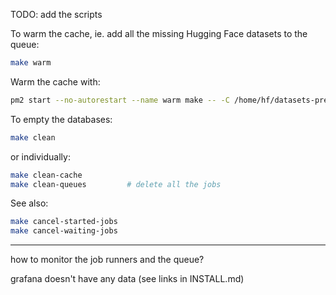 TODO: add the scripts

To warm the cache, ie. add all the missing Hugging Face datasets to the queue:

```bash
make warm
```

Warm the cache with:

```bash
pm2 start --no-autorestart --name warm make -- -C /home/hf/datasets-preview-backend/ warm
```

To empty the databases:

```bash
make clean
```

or individually:

```bash
make clean-cache
make clean-queues         # delete all the jobs
```

See also:

```bash
make cancel-started-jobs
make cancel-waiting-jobs
```

---

how to monitor the job runners and the queue?

grafana doesn't have any data (see links in INSTALL.md)
